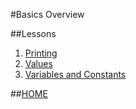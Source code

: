 #Basics Overview

##Lessons
1. [Printing](./printing/printing.md)
1. [Values](./values/values.md)
1. [Variables and Constants](./vars-consts/vars-consts.md)

##[HOME](../README.md)
